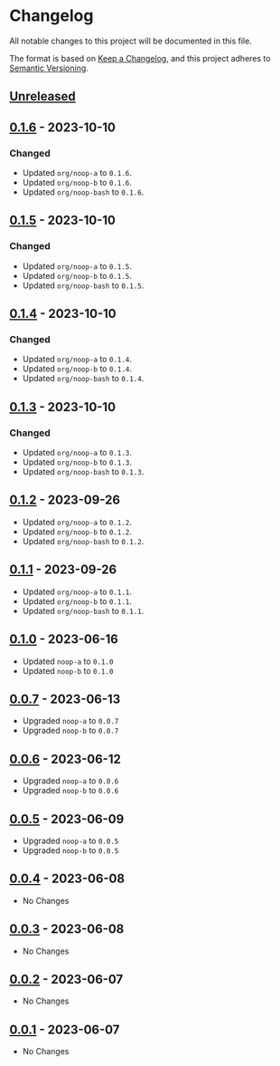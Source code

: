 # Changelog

All notable changes to this project will be documented in this file.

The format is based on [Keep a Changelog](https://keepachangelog.com/en/1.1.0/),
and this project adheres to [Semantic Versioning](https://semver.org/spec/v2.0.0.html).

## [Unreleased]

## [0.1.6] - 2023-10-10

### Changed

- Updated `org/noop-a` to `0.1.6`.
- Updated `org/noop-b` to `0.1.6`.
- Updated `org/noop-bash` to `0.1.6`.

## [0.1.5] - 2023-10-10

### Changed

- Updated `org/noop-a` to `0.1.5`.
- Updated `org/noop-b` to `0.1.5`.
- Updated `org/noop-bash` to `0.1.5`.

## [0.1.4] - 2023-10-10

### Changed

- Updated `org/noop-a` to `0.1.4`.
- Updated `org/noop-b` to `0.1.4`.
- Updated `org/noop-bash` to `0.1.4`.

## [0.1.3] - 2023-10-10

### Changed

- Updated `org/noop-a` to `0.1.3`.
- Updated `org/noop-b` to `0.1.3`.
- Updated `org/noop-bash` to `0.1.3`.

## [0.1.2] - 2023-09-26

- Updated `org/noop-a` to `0.1.2`.
- Updated `org/noop-b` to `0.1.2`.
- Updated `org/noop-bash` to `0.1.2`.

## [0.1.1] - 2023-09-26

- Updated `org/noop-a` to `0.1.1`.
- Updated `org/noop-b` to `0.1.1`.
- Updated `org/noop-bash` to `0.1.1`.

## [0.1.0] - 2023-06-16

- Updated `noop-a` to `0.1.0`
- Updated `noop-b` to `0.1.0`

## [0.0.7] - 2023-06-13

- Upgraded `noop-a` to `0.0.7`
- Upgraded `noop-b` to `0.0.7`

## [0.0.6] - 2023-06-12

- Upgraded `noop-a` to `0.0.6`
- Upgraded `noop-b` to `0.0.6`

## [0.0.5] - 2023-06-09

- Upgraded `noop-a` to `0.0.5`
- Upgraded `noop-b` to `0.0.5`

## [0.0.4] - 2023-06-08

- No Changes

## [0.0.3] - 2023-06-08

- No Changes

## [0.0.2] - 2023-06-07

- No Changes

## [0.0.1] - 2023-06-07

- No Changes

[unreleased]: https://github.com/colincasey/noop-cnb/compare/v0.1.6...HEAD
[0.1.6]: https://github.com/colincasey/noop-cnb/compare/v0.1.5...v0.1.6
[0.1.5]: https://github.com/colincasey/noop-cnb/compare/v0.1.4...v0.1.5
[0.1.4]: https://github.com/colincasey/noop-cnb/compare/v0.1.3...v0.1.4
[0.1.3]: https://github.com/colincasey/noop-cnb/compare/v0.1.2...v0.1.3
[0.1.2]: https://github.com/colincasey/noop-cnb/compare/v0.1.1...v0.1.2
[0.1.1]: https://github.com/colincasey/noop-cnb/compare/v0.1.0...v0.1.1
[0.1.0]: https://github.com/colincasey/noop-cnb/compare/v0.0.7...v0.1.0
[0.0.7]: https://github.com/colincasey/noop-cnb/compare/v0.0.6...v0.0.7
[0.0.6]: https://github.com/colincasey/noop-cnb/compare/v0.0.5...v0.0.6
[0.0.5]: https://github.com/colincasey/noop-cnb/compare/v0.0.4...v0.0.5
[0.0.4]: https://github.com/colincasey/noop-cnb/compare/v0.0.3...v0.0.4
[0.0.3]: https://github.com/colincasey/noop-cnb/compare/v0.0.2...v0.0.3
[0.0.2]: https://github.com/colincasey/noop-cnb/compare/v0.0.1...v0.0.2
[0.0.1]: https://github.com/colincasey/noop-cnb/releases/tag/v0.0.1
